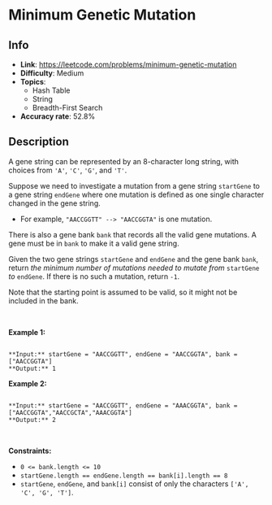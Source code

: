 # Minimum Genetic Mutation

## Info  
- **Link**: https://leetcode.com/problems/minimum-genetic-mutation
- **Difficulty**: Medium  
- **Topics**:   
    - Hash Table
    - String
    - Breadth-First Search
- **Accuracy rate**: 52.8%  

## Description  
    
A gene string can be represented by an 8-character long string, with choices from `'A'`, `'C'`, `'G'`, and `'T'`.


Suppose we need to investigate a mutation from a gene string `startGene` to a gene string `endGene` where one mutation is defined as one single character changed in the gene string.


* For example, `"AACCGGTT" --> "AACCGGTA"` is one mutation.


There is also a gene bank `bank` that records all the valid gene mutations. A gene must be in `bank` to make it a valid gene string.


Given the two gene strings `startGene` and `endGene` and the gene bank `bank`, return *the minimum number of mutations needed to mutate from* `startGene` *to* `endGene`. If there is no such a mutation, return `-1`.


Note that the starting point is assumed to be valid, so it might not be included in the bank.


 


**Example 1:**



```

**Input:** startGene = "AACCGGTT", endGene = "AACCGGTA", bank = ["AACCGGTA"]
**Output:** 1

```

**Example 2:**



```

**Input:** startGene = "AACCGGTT", endGene = "AAACGGTA", bank = ["AACCGGTA","AACCGCTA","AAACGGTA"]
**Output:** 2

```

 


**Constraints:**


* `0 <= bank.length <= 10`
* `startGene.length == endGene.length == bank[i].length == 8`
* `startGene`, `endGene`, and `bank[i]` consist of only the characters `['A', 'C', 'G', 'T']`.


  
    